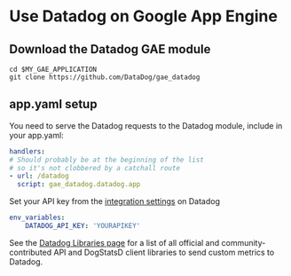 # Use Datadog on Google App Engine

## Download the Datadog GAE module

```
cd $MY_GAE_APPLICATION
git clone https://github.com/DataDog/gae_datadog
```

## app.yaml setup

You need to serve the Datadog requests to the Datadog module, include in your app.yaml:
```yaml
handlers:
# Should probably be at the beginning of the list
# so it's not clobbered by a catchall route
- url: /datadog
  script: gae_datadog.datadog.app
```

Set your API key from the [integration settings](https://app.datadoghq.com/account/settings#integrations/google_app_engine) on Datadog
```yaml
env_variables:
    DATADOG_API_KEY: 'YOURAPIKEY'
```

See the [Datadog Libraries page](https://docs.datadoghq.com/libraries) for a list of all official and community-contributed API and DogStatsD client libraries to send custom metrics to Datadog.
